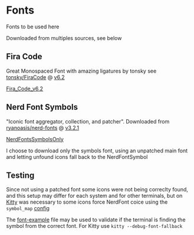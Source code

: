 # Fonts
Fonts to be used here

Downloaded from multiples sources, see below

## Fira Code
Great Monospaced Font with amazing ligatures by tonsky see [tonsky/FiraCode](https://github.com/tonsky/FiraCode) @ [v6.2](https://github.com/tonsky/FiraCode/commit/eee6db993696aba61ff4eef03698e2987d79910c)

[Fira_Code_v6.2](./Fira_Code_v6.2.zip)

## Nerd Font Symbols
"Iconic font aggregator, collection, and patcher". Downloaded from [ryanoasis/nerd-fonts](https://github.com/ryanoasis/nerd-fonts)
@ [v3.2.1](https://github.com/ryanoasis/nerd-fonts/commit/b6c7639200240f2608e751a3aafe1720125895b3)

[NerdFontsSymbolsOnly](./NerdFontsSymbolsOnly.tar.xz)

I choose to download only the symbols font, using an unpatched main font and
letting unfound icons fall back to the NerdFontSymbol

## Testing
Since not using a patched font some icons were not being correclty found, and this
setup may differ for each system and for other terminals, but on [Kitty](../kitty)
was necessary to some icons force NerdFont coice using the `symbol_map` [config](../kitty/kitty.conf)

The [font-example](./font-example.txt) file may be used to validate if the
terminal is finding the symbol from the correct font. For Kitty use `kitty --debug-font-fallback`

